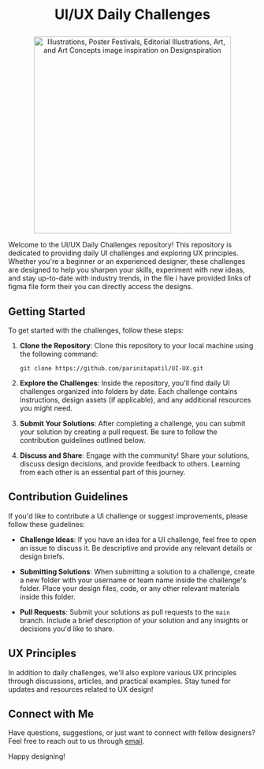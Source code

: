 # <p align="center" > UI/UX Daily Challenges</p>

<p align="center">
  <img src="https://github.com/parinitapatil/UI-UX/assets/119065651/f4589ada-1a59-4170-b755-8aa1dd586091" alt="Illustrations, Poster Festivals, Editorial Illustrations, Art, and Art Concepts image inspiration on Designspiration" width="400">
</p>

Welcome to the UI/UX Daily Challenges repository! This repository is dedicated to providing daily UI challenges and exploring UX principles. Whether you're a beginner or an experienced designer, these challenges are designed to help you sharpen your skills, experiment with new ideas, and stay up-to-date with industry trends, in the file i have provided links of figma file form their you can directly access the designs.


## Getting Started

To get started with the challenges, follow these steps:

1. **Clone the Repository**: Clone this repository to your local machine using the following command:
   ```
   git clone https://github.com/parinitapatil/UI-UX.git
   ```
2. **Explore the Challenges**: Inside the repository, you'll find daily UI challenges organized into folders by date. Each challenge contains instructions, design assets (if applicable), and any additional resources you might need.

3. **Submit Your Solutions**: After completing a challenge, you can submit your solution by creating a pull request. Be sure to follow the contribution guidelines outlined below.

4. **Discuss and Share**: Engage with the community! Share your solutions, discuss design decisions, and provide feedback to others. Learning from each other is an essential part of this journey.

## Contribution Guidelines

If you'd like to contribute a UI challenge or suggest improvements, please follow these guidelines:

- **Challenge Ideas**: If you have an idea for a UI challenge, feel free to open an issue to discuss it. Be descriptive and provide any relevant details or design briefs.

- **Submitting Solutions**: When submitting a solution to a challenge, create a new folder with your username or team name inside the challenge's folder. Place your design files, code, or any other relevant materials inside this folder.

- **Pull Requests**: Submit your solutions as pull requests to the `main` branch. Include a brief description of your solution and any insights or decisions you'd like to share.

## UX Principles

In addition to daily challenges, we'll also explore various UX principles through discussions, articles, and practical examples. Stay tuned for updates and resources related to UX design!

## Connect with Me

Have questions, suggestions, or just want to connect with fellow designers? Feel free to reach out to us through [email](parinitaopnsrc@gmail.com).

Happy designing!

